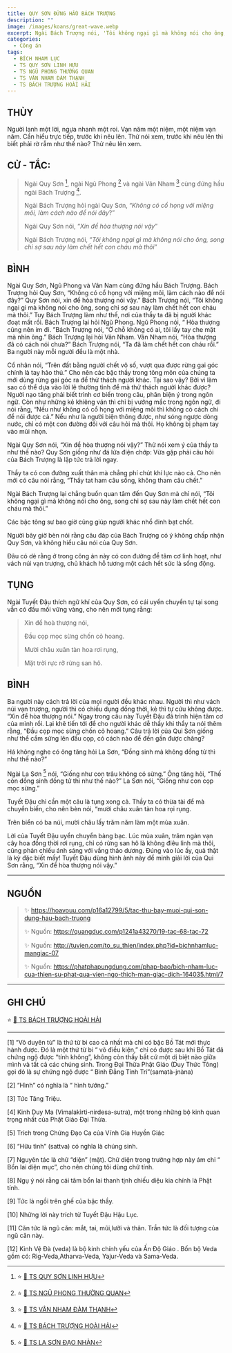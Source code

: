 ```yaml
---
title: QUY SƠN ĐỨNG HẦU BÁCH TRƯỢNG
description: ""
image: /images/koans/great-wave.webp
excerpt: Ngài Bách Trượng nói, 'Tôi không ngại gì mà không nói cho ông, song chỉ sợ sau này làm chết hết con cháu mà thôi'
categories:
  - Công án
tags:
  - BÍCH NHAM LỤC
  - TS QUY SƠN LINH HỰU
  - TS NGŨ PHONG THƯỜNG QUAN
  - TS VÂN NHAM ĐÀM THẠNH
  - TS BÁCH TRƯỢNG HOÀI HẢI
---
```


## THÙY

Người lanh một lời, ngựa nhanh một roi. Vạn năm một niệm, một niệm vạn năm. Cần hiểu trực tiếp, trước khi nêu lên.
Thử nói xem, trước khi nêu lên thì biết phải rờ rẫm như thế nào? Thử nêu lên xem.

## CỬ - TẮC:

> Ngài Quy Sơn [^1], ngài Ngũ Phong [^2] và ngài Vân Nham [^3] cùng đứng hầu ngài Bách Trượng [^4].
>
> Ngài Bách Trượng hỏi ngài Quy Sơn, “_Không có cổ họng với miệng môi, làm cách nào để nói đây_?”
>
> Ngài Quy Sơn nói, “_Xin để hòa thượng nói vậy_”
>
> Ngài Bách Trượng nói, “_Tôi không ngại gì mà không nói cho ông, song chỉ sợ sau này làm chết hết con cháu mà thôi_”

## BÌNH

Ngài Quy Sơn, Ngũ Phong và Vân Nam cùng đứng hầu Bách Trượng. Bách Trượng hỏi Quy Sơn, “Không có cổ họng với miệng môi, làm cách nào để nói đây?” Quy Sơn nói, xin để hòa thượng nói vậy.” Bách Trượng nói, “Tôi không ngại gì mà không nói cho ông, song chỉ sợ sau này làm chết hết con cháu mà thôi.” Tuy Bách Trượng làm như thế, nơi của thầy ta đã bị người khác đoạt mất rồi. Bách Trượng lại hỏi Ngũ Phong. Ngũ Phong nói, “ Hòa thượng cũng nên im đi. ”Bách Trượng nói, “Ở chỗ không có ai, tôi lấy tay che mặt mà nhìn ông.” Bách Trượng lại hỏi Vân Nham. Vân Nham nói, “Hòa thượng đã có cách nói chưa?” Bách Trượng nói, “Ta đã làm chết hết con cháu rồi.” Ba người này mỗi người đều là một nhà.

Cổ nhân nói, “Trên đất bằng người chết vô số, vượt qua được rừng gai góc chính là tay hảo thủ.” Cho nên các bậc thầy trong tông môn của chúng ta mới dùng rừng gai góc ra để thử thách người khác. Tại sao vậy? Bởi vì làm sao có thể dựa vào lời lẽ thường tình để mà thử thách người khác được? Người nạo tăng phải biết trình cơ biến trong câu, phân biện ý trong ngôn ngữ. Còn như những kẻ khiêng ván thì chỉ bị vướng mắc trong ngôn ngữ, đi nói rằng, “Nếu như không có cổ họng với miệng môi thì không có cách chi để nói được cả.” Nếu như là người biện thông được, như sóng ngược dòng nước, chỉ có một con đường đối với câu hỏi mà thôi. Họ không bị phạm tay vào mũi nhọn.

Ngài Quy Sơn nói, “Xin để hòa thượng nói vậy?” Thử nói xem ý của thầy ta như thế nào? Quy Sơn giống như đá lửa điện chớp: Vừa gặp phải câu hỏi của Bách Trượng là lập tức trả lời ngay.

Thầy ta có con đường xuất thân mà chẳng phí chút khí lực nào cả. Cho nên mới có câu nói rằng, “Thầy tat ham câu sống, không tham câu chết.”

Ngài Bách Trượng lại chẳng buồn quan tâm đến Quy Sơn mà chỉ nói, “Tôi không ngại gì mà không nói cho ông, song chỉ sợ sau này làm chết hết con cháu mà thôi.”

Các bậc tông sư bao giờ cũng giúp người khác nhổ đinh bạt chốt.

Người bây giờ bèn nói rằng câu đáp của Bách Trượng có ý không chấp nhận Quy Sơn, và không hiểu câu nói của Quy Sơn.

Đâu có dè rằng ở trong công án này có con đường đề tâm cơ linh hoạt, như vách núi vạn trượng, chủ khách hỗ tương một cách hết sức là sống động.

## TỤNG

Ngài Tuyết Đậu thích ngữ khí của Quy Sơn, có cái uyển chuyển tự tại song vẫn có đầu mối vững vàng, cho nên mới tụng rằng:

> Xin để hoà thượng nói,
>
> Đầu cọp mọc sừng chốn cỏ hoang.
>
> Mười châu xuân tàn hoa rơi rụng,
>
> Mặt trời rực rỡ rừng san hô.

## BÌNH

Ba người này cách trả lời của mọi người đều khác nhau. Người thì như vách núi vạn trượng, người thì có chiếu dụng đồng thời, kẻ thì tự cứu không được. “Xin để hòa thượng nói.” Ngay trong câu này Tuyết Đậu đã trình hiện tâm cơ của mình rồi. Lại khẽ tiến tới để cho người khác dễ thấy khi thầy ta nói thêm rằng, “Đầu cọp mọc sừng chốn cỏ hoang.” Câu trả lời của Qui Sơn giống như thể cắm sừng lên đầu cọp, có cách nào để đến gần được chăng?

Há không nghe có ông tăng hỏi La Sơn, “Đồng sinh mà không đồng tử thì như thế nào?”

Ngài La Sơn [^5] nói, “Giống như con trâu không có sừng.” Ông tăng hỏi, “Thế còn đồng sinh đồng tử thì như thế nào?” La Sơn nói, “Giống như con cọp mọc sừng.”

Tuyết Đậu chỉ cần một câu là tụng xong cả. Thầy ta có thừa tài để mà chuyển biến, cho nên bèn nói, “mười châu xuân tàn hoa rọi rụng.

Trên biển có ba núi, mười châu lấy trăm năm làm một mùa xuân.

Lời của Tuyết Đậu uyển chuyển bàng bạc. Lúc mùa xuân, trăm ngàn vạn cây hoa đồng thời rơi rụng, chỉ có rừng san hô là không điêu linh mà thôi, cũng phản chiếu ánh sáng với vầng tháo dương. Đúng vào lúc ấy, quả thật là kỳ đặc biết mấy! Tuyết Đậu dùng hình ảnh này để minh giải lời của Qui Sơn rằng, “Xin để hòa thượng nói vậy.”

<hr class="blog-rule" />

## NGUỒN

> ✨ https://hoavouu.com/p16a12799/5/tac-thu-bay-muoi-qui-son-dung-hau-bach-truong
>
> ✨ Nguồn: https://quangduc.com/p1241a43270/19-tac-68-tac-72
>
> ✨ Nguồn: http://tuvien.com/to_su_thien/index.php?id=bichnhamluc-mangiac-07
>
> ✨ Nguồn: https://phatphapungdung.com/phap-bao/bich-nham-luc-cua-thien-su-phat-qua-vien-ngo-thich-man-giac-dich-164035.html/7

<hr class="blog-rule" />

## GHI CHÚ

[^1]: ⭐️ <a href="http://thuongchieu.net/index.php/phapthoai/suphu/4804-tslinhhuu" target="_blank">🔗 TS QUY SƠN LINH HỰU</a>

[^2]: ⭐️ <a href="https://pl.wikipedia.org/wiki/Wufeng_Changguan" target="_blank">🔗 TS NGŨ PHONG THƯỜNG QUAN</a>

[^3]: ⭐️ <a href="http://thuongchieu.net/index.php/phapthoai/suphu/4785-thiensudamthanh" target="_blank">🔗 TS VÂN NHAM ĐÀM THẠNH</a>

[^4]: ⭐️ <a href="/masters/Baizhang-Huaihai" target="_blank">🔗 TS BÁCH TRƯỢNG HOÀI HẢI</a>

⭐️ <a href="https://vi.wikipedia.org/wiki/B%C3%A1ch_Tr%C6%B0%E1%BB%A3ng_Ho%C3%A0i_H%E1%BA%A3i" target="_blank">🔗 TS BÁCH TRƯỢNG HOÀI HẢI</a>

[^5]: ⭐️ <a href="https://quangduc.com/a72145/quyen-17-phap-he-cua-tao-dong-tong" target="_blank">🔗 TS LA SƠN ĐẠO NHÀN</a>

<hr class="blog-rule" />

[1] “Vô duyên từ” là thứ từ bi cao cả nhất mà chỉ có bậc Bồ Tát mới thực hành được. Đó là một thứ từ bi “ vô điều kiện,” chỉ có được sau khi Bồ Tát đã chứng ngộ được “tính không”, không còn thấy bất cứ một dị biệt nào giữa mình và tất cả các chúng sinh. Trong Đại Thừa Phật Giáo (Duy Thức Tông) gọi đó là sự chứng ngộ được “ Bình Đẳng Tính Trí”(samatà-jnàna)

[2] “Hình” có nghĩa là “ hình tướng.”

[3] Tức Tăng Triệu.

[4] Kinh Duy Ma (Vimalakìrti-nirdesa-sutra), một trong những bộ kinh quan trọng nhất của Phật Giáo Đại Thừa.

[5] Trích trong Chứng Đạo Ca của Vĩnh Gia Huyền Giác

[6] “Hữu tình” (sattva) có nghĩa là chúng sinh.

[7] Nguyên tác là chữ “diện” (mặt). Chữ diện trong trường hợp này ám chỉ “ Bổn lai diện mục”, cho nên chúng tôi dùng chữ tính.

[8] Ngụ ý nói rằng cái tâm bổn lai thanh tịnh chiếu diệu kia chính là Phật tính.

[9] Tức là ngồi trên ghế của bậc thầy.

[10] Những lời này trích từ Tuyết Đậu Hậu Lục.

[11] Căn tức là ngũ căn: mắt, tai, mũi,lưỡi và thân. Trần tức là đối tượng của ngũ căn này.

[12] Kinh Vệ Đà (veda) là bộ kinh chính yếu của Ấn Độ Giáo . Bốn bộ Veda gồm có: Rig-Veda,Atharva-Veda, Yajur-Veda và Sama-Veda.
